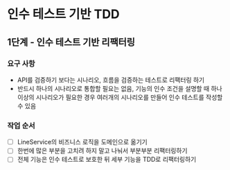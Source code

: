 # 인수 테스트 기반 TDD

## 1단계 - 인수 테스트 기반 리팩터링

### 요구 사항
* API를 검증하기 보다는 시나리오, 흐름을 검증하는 테스트로 리팩터링 하기
* 반드시 하나의 시나리오로 통합할 필요는 없음, 기능의 인수 조건을 설명할 때 하나 이상의 시나리오가 필요한 경우 여러개의 시나리오를 만들어 인수 테스트를 작성할 수 있음

### 작업 순서
* [ ] LineService의 비즈니스 로직을 도메인으로 옮기기
* [ ] 한번에 많은 부분을 고치려 하지 말고 나눠서 부분부분 리팩터링하기
* [ ] 전체 기능은 인수 테스트로 보호한 뒤 세부 기능을 TDD로 리팩터링하기
